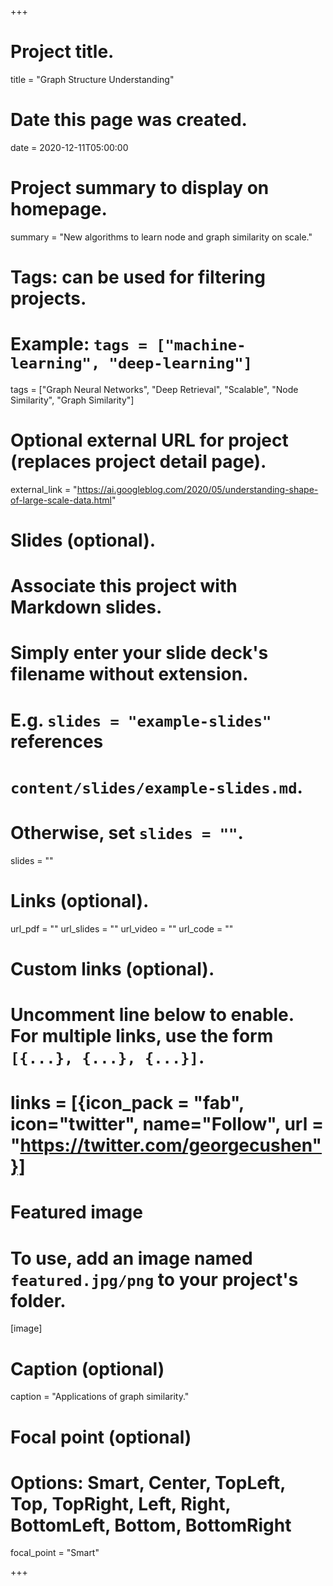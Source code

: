 +++
# Project title.
title = "Graph Structure Understanding"

# Date this page was created.
date = 2020-12-11T05:00:00

# Project summary to display on homepage.
summary = "New algorithms to learn node and graph similarity on scale."

# Tags: can be used for filtering projects.
# Example: `tags = ["machine-learning", "deep-learning"]`
tags = ["Graph Neural Networks", "Deep Retrieval", "Scalable", "Node Similarity", "Graph Similarity"]

# Optional external URL for project (replaces project detail page).
external_link = "https://ai.googleblog.com/2020/05/understanding-shape-of-large-scale-data.html"

# Slides (optional).
#   Associate this project with Markdown slides.
#   Simply enter your slide deck's filename without extension.
#   E.g. `slides = "example-slides"` references
#   `content/slides/example-slides.md`.
#   Otherwise, set `slides = ""`.
slides = ""

# Links (optional).
url_pdf = ""
url_slides = ""
url_video = ""
url_code = ""

# Custom links (optional).
#   Uncomment line below to enable. For multiple links, use the form `[{...}, {...}, {...}]`.
# links = [{icon_pack = "fab", icon="twitter", name="Follow", url = "https://twitter.com/georgecushen"}]

# Featured image
# To use, add an image named `featured.jpg/png` to your project's folder.
[image]
  # Caption (optional)
  caption = "Applications of graph similarity."

  # Focal point (optional)
  # Options: Smart, Center, TopLeft, Top, TopRight, Left, Right, BottomLeft, Bottom, BottomRight
  focal_point = "Smart"

+++
